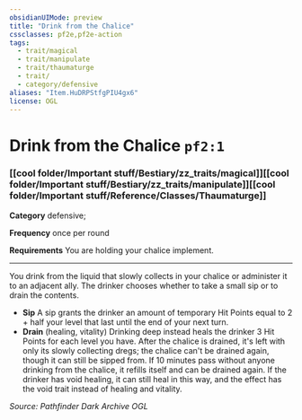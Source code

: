 ```yaml
---
obsidianUIMode: preview
title: "Drink from the Chalice"
cssclasses: pf2e,pf2e-action
tags:
  - trait/magical
  - trait/manipulate
  - trait/thaumaturge
  - trait/
  - category/defensive
aliases: "Item.HuDRPStfgPIU4gx6"
license: OGL
---
```

# Drink from the Chalice `pf2:1`

### [[cool folder/Important stuff/Bestiary/zz_traits/magical]][[cool folder/Important stuff/Bestiary/zz_traits/manipulate]][[cool folder/Important stuff/Reference/Classes/Thaumaturge]]

**Category** defensive; 




**Frequency** once per round

**Requirements** You are holding your chalice implement.

* * *

You drink from the liquid that slowly collects in your chalice or administer it to an adjacent ally. The drinker chooses whether to take a small sip or to drain the contents.

*   **Sip** A sip grants the drinker an amount of temporary Hit Points equal to 2 + half your level that last until the end of your next turn.
*   **Drain** (healing, vitality) Drinking deep instead heals the drinker 3 Hit Points for each level you have. After the chalice is drained, it's left with only its slowly collecting dregs; the chalice can't be drained again, though it can still be sipped from. If 10 minutes pass without anyone drinking from the chalice, it refills itself and can be drained again. If the drinker has void healing, it can still heal in this way, and the effect has the void trait instead of healing and vitality.

*Source: Pathfinder Dark Archive*
*OGL*